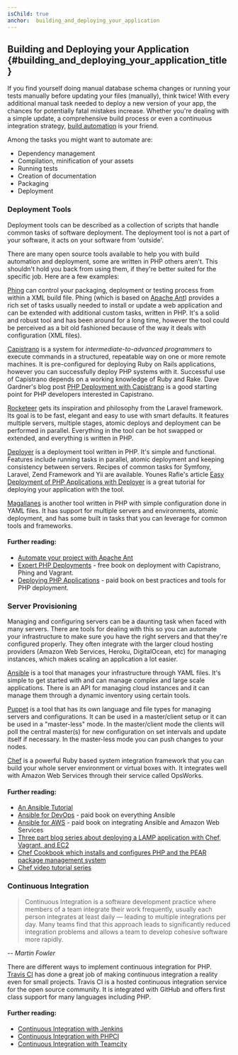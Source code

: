 ```yaml
---
isChild: true
anchor:  building_and_deploying_your_application
---
```


## Building and Deploying your Application {#building_and_deploying_your_application_title}

If you find yourself doing manual database schema changes or running your tests manually before updating your files
(manually), think twice! With every additional manual task needed to deploy a new version of your app, the chances for
potentially fatal mistakes increase. Whether you're dealing with a simple update, a comprehensive build process or even
a continuous integration strategy, [build automation][buildautomation] is your friend.

Among the tasks you might want to automate are:

* Dependency management
* Compilation, minification of your assets
* Running tests
* Creation of documentation
* Packaging
* Deployment


### Deployment Tools

Deployment tools can be described as a collection of scripts that handle common tasks of software deployment. The deployment tool is not a part of your software, it acts on your software from 'outside'.

There are many open source tools available to help you with build automation and deployment, some are written in PHP others aren't. This shouldn't hold you back from using them, if they're better suited for the specific job. Here are a few examples:

[Phing] can control your packaging, deployment or testing process from within a XML build file. Phing (which is based on [Apache Ant]) provides a rich set of tasks usually needed to install or update a web application and can be extended with additional custom tasks, written in PHP. It's a solid and robust tool and has been around for a long time, however the tool could be perceived as a bit old fashioned because of the way it deals with configuration (XML files).

[Capistrano] is a system for *intermediate-to-advanced programmers* to execute commands in a structured, repeatable way on one or more remote machines. It is pre-configured for deploying Ruby on Rails applications, however you can successfully deploy PHP systems with it. Successful use of Capistrano depends on a working knowledge of Ruby and Rake. Dave Gardner's blog post [PHP Deployment with Capistrano][phpdeploy_capistrano] is a good starting point for PHP developers interested in Capistrano.

[Rocketeer] gets its inspiration and philosophy from the Laravel framework. Its goal is to be fast, elegant and easy to use with smart defaults. It features multiple servers, multiple stages, atomic deploys and deployment can be performed in parallel. Everything in the tool can be hot swapped or extended, and everything is written in PHP.

[Deployer] is a deployment tool written in PHP. It's simple and functional. Features include running tasks in parallel, atomic deployment and keeping consistency between servers. Recipes of common tasks for Symfony, Laravel, Zend Framework and Yii are available. Younes Rafie's article  [Easy Deployment of PHP Applications with Deployer][phpdeploy_deployer] is a great tutorial for deploying your application with the tool.

[Magallanes] is another tool written in PHP with simple configuration done in YAML files. It has support for multiple servers and environments, atomic deployment, and has some built in tasks that you can leverage for common tools and frameworks.

#### Further reading:

* [Automate your project with Apache Ant][apache_ant_tutorial]
* [Expert PHP Deployments][expert_php_deployments] - free book on deployment with Capistrano, Phing and Vagrant.
* [Deploying PHP Applications][deploying_php_applications] - paid book on best practices and tools for PHP deployment.

### Server Provisioning

Managing and configuring servers can be a daunting task when faced with many servers. There are tools for dealing with this so you can automate your infrastructure to make sure you have the right servers and that they're configured properly. They often integrate with the larger cloud hosting providers (Amazon Web Services, Heroku, DigitalOcean, etc) for managing instances, which makes scaling an application a lot easier.

[Ansible] is a tool that manages your infrastructure through YAML files. It's simple to get started with and can manage complex and large scale applications. There is an API for managing cloud instances and it can manage them through a dynamic inventory using certain tools.

[Puppet] is a tool that has its own language and file types for managing servers and configurations. It can be used in a master/client setup or it can be used in a "master-less" mode. In the master/client mode the clients will poll the central master(s) for new configuration on set intervals and update itself if necessary. In the master-less mode you can push changes to your nodes. 

[Chef] is a powerful Ruby based system integration framework that you can build your whole server environment or virtual boxes with. It integrates well with Amazon Web Services through their service called OpsWorks.

#### Further reading:

* [An Ansible Tutorial][an_ansible_tutorial]
* [Ansible for DevOps][ansible_for_devops] - paid book on everything Ansible
* [Ansible for AWS][ansible_for_aws] - paid book on integrating Ansible and Amazon Web Services
* [Three part blog series about deploying a LAMP application with Chef, Vagrant, and EC2][chef_vagrant_and_ec2]
* [Chef Cookbook which installs and configures PHP and the PEAR package management system][Chef_cookbook]
* [Chef video tutorial series][Chef_tutorial]

### Continuous Integration

> Continuous Integration is a software development practice where members of a team integrate their work frequently,
> usually each person integrates at least daily — leading to multiple integrations per day. Many teams find that this
> approach leads to significantly reduced integration problems and allows a team to develop cohesive software more
> rapidly.

*-- Martin Fowler*

There are different ways to implement continuous integration for PHP. [Travis CI] has done a great job of
making continuous integration a reality even for small projects. Travis CI is a hosted continuous integration service
for the open source community. It is integrated with GitHub and offers first class support for many languages including
PHP.

#### Further reading:

* [Continuous Integration with Jenkins][Jenkins]
* [Continuous Integration with PHPCI][PHPCI]
* [Continuous Integration with Teamcity][Teamcity]


[buildautomation]: http://en.wikipedia.org/wiki/Build_automation
[Phing]: http://www.phing.info/
[Apache Ant]: http://ant.apache.org/
[Capistrano]: https://github.com/capistrano/capistrano/wiki
[phpdeploy_capistrano]: http://www.davegardner.me.uk/blog/2012/02/13/php-deployment-with-capistrano/
[phpdeploy_deployer]: http://www.sitepoint.com/deploying-php-applications-with-deployer/
[Chef]: https://www.chef.io/
[chef_vagrant_and_ec2]: http://www.jasongrimes.org/2012/06/managing-lamp-environments-with-chef-vagrant-and-ec2-1-of-3/
[Chef_cookbook]: https://github.com/chef-cookbooks/php
[Chef_tutorial]: https://www.youtube.com/playlist?list=PL11cZfNdwNyPnZA9D1MbVqldGuOWqbumZ
[apache_ant_tutorial]: http://net.tutsplus.com/tutorials/other/automate-your-projects-with-apache-ant/
[Travis CI]: https://travis-ci.org/
[Jenkins]: http://jenkins-ci.org/
[PHPCI]: http://www.phptesting.org/
[Teamcity]: http://www.jetbrains.com/teamcity/
[Deployer]: http://deployer.org/
[Rocketeer]: http://rocketeer.autopergamene.eu/
[Magallanes]: http://magephp.com/
[expert_php_deployments]: http://viccherubini.com/assets/Expert-PHP-Deployments.pdf
[deploying_php_applications]: http://www.deployingphpapplications.com
[Ansible]: https://www.ansible.com/
[Puppet]: https://puppet.com/
[ansible_for_devops]: https://leanpub.com/ansible-for-devops
[ansible_for_aws]: https://leanpub.com/ansible-for-aws
[an_ansible_tutorial]: https://serversforhackers.com/an-ansible-tutorial
